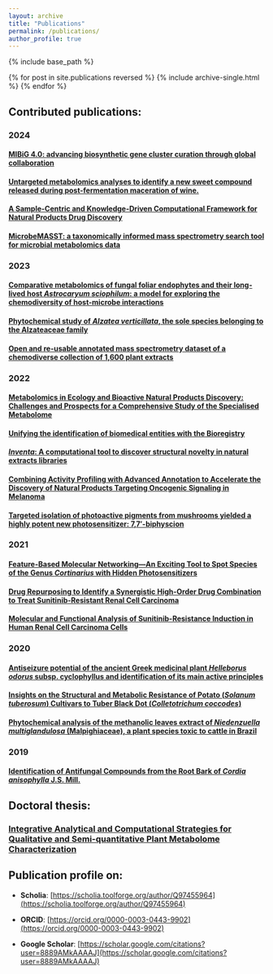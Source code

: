 ```yaml
---
layout: archive
title: "Publications"
permalink: /publications/
author_profile: true
---
```


{% include base_path %}

{% for post in site.publications reversed %}
{% include archive-single.html %}
{% endfor %}

## Contributed publications:

### 2024

#### [MIBiG 4.0: advancing biosynthetic gene cluster curation through global collaboration](https://doi.org/10.1093/nar/gkae1115)

#### [Untargeted metabolomics analyses to identify a new sweet compound released during post-fermentation maceration of wine.](https://doi.org/10.1016/j.foodchem.2024.140801_bb0005)

#### [A Sample-Centric and Knowledge-Driven Computational Framework for Natural Products Drug Discovery](https://doi.org/10.1021/acscentsci.3c00800)

#### [MicrobeMASST: a taxonomically informed mass spectrometry search tool for microbial metabolomics data](https://doi.org/10.1038/s41564-023-01575-9)

### 2023

#### [Comparative metabolomics of fungal foliar endophytes and their long-lived host *Astrocaryum sciophilum*: a model for exploring the chemodiversity of host-microbe interactions](https://doi.org/10.3389/fpls.2023.1278745)

#### [Phytochemical study of *Alzatea verticillata*, the sole species belonging to the Alzateaceae family](https://doi.org/10.3389/fntpr.2023.1147195)

#### [Open and re-usable annotated mass spectrometry dataset of a chemodiverse collection of 1,600 plant extracts](https://doi.org/10.1093/gigascience/giac124)

### 2022

#### [Metabolomics in Ecology and Bioactive Natural Products Discovery: Challenges and Prospects for a Comprehensive Study of the Specialised Metabolome](https://doi.org/10.2533/chimia.2022.954)

#### [Unifying the identification of biomedical entities with the Bioregistry](https://doi.org/10.1038/s41597-022-01807-3)

#### [*Inventa*: A computational tool to discover structural novelty in natural extracts libraries](https://doi.org/10.3389/fmolb.2022.1028334)

#### [Combining Activity Profiling with Advanced Annotation to Accelerate the Discovery of Natural Products Targeting Oncogenic Signaling in Melanoma](https://doi.org/10.1021/acs.jnatprod.2c00146)

#### [Targeted isolation of photoactive pigments from mushrooms yielded a highly potent new photosensitizer: 7,7′-biphyscion](https://doi.org/10.1038/s41598-022-04975-9)

### 2021

#### [Feature-Based Molecular Networking—An Exciting Tool to Spot Species of the Genus *Cortinarius* with Hidden Photosensitizers](https://doi.org/10.3390/metabo11110791)

#### [Drug Repurposing to Identify a Synergistic High-Order Drug Combination to Treat Sunitinib-Resistant Renal Cell Carcinoma](https://doi.org/10.3390/cancers13163978)

#### [Molecular and Functional Analysis of Sunitinib-Resistance Induction in Human Renal Cell Carcinoma Cells](https://doi.org/10.3390/ijms22126467)

### 2020

#### [Antiseizure potential of the ancient Greek medicinal plant *Helleborus odorus* subsp. cyclophyllus and identification of its main active principles](https://doi.org/10.1016/j.jep.2020.112954)

#### [Insights on the Structural and Metabolic Resistance of Potato (*Solanum tuberosum*) Cultivars to Tuber Black Dot (*Colletotrichum coccodes*)](https://doi.org/10.3389/fpls.2020.01287)

#### [Phytochemical analysis of the methanolic leaves extract of *Niedenzuella multiglandulosa* (Malpighiaceae), a plant species toxic to cattle in Brazil](https://doi.org/10.1016/j.phytol.2020.02.005)

### 2019

#### [Identification of Antifungal Compounds from the Root Bark of *Cordia anisophylla* J.S. Mill.](https://doi.org/10.21577/0103-5053.20180221)

## Doctoral thesis:

### [Integrative Analytical and Computational Strategies for Qualitative and Semi-quantitative Plant Metabolome Characterization](https://doi.org/10.13097/archive-ouverte/unige:165668)

## Publication profile on:

* **Scholia**: [https://scholia.toolforge.org/author/Q97455964](https://scholia.toolforge.org/author/Q97455964)

* **ORCID**: [https://orcid.org/0000-0003-0443-9902](https://orcid.org/0000-0003-0443-9902)

* **Google Scholar**: [https://scholar.google.com/citations?user=8889AMkAAAAJ](https://scholar.google.com/citations?user=8889AMkAAAAJ)
